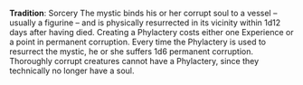 **Tradition**: Sorcery
The mystic binds his or her corrupt soul to a vessel – usually a figurine – and is physically resurrected in its vicinity within 1d12 days after having died. Creating a Phylactery costs either one Experience or a point in permanent corruption. Every time the Phylactery is used to resurrect the mystic, he or she suffers 1d6 permanent corruption. Thoroughly corrupt creatures cannot have a Phylactery, since they technically no longer have a soul.